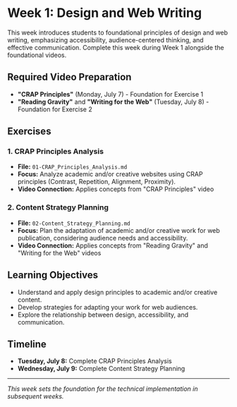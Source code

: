 # Week 1: Design and Web Writing

This week introduces students to foundational principles of design and web writing, emphasizing accessibility, audience-centered thinking, and effective communication. Complete this week during Week 1 alongside the foundational videos.

## Required Video Preparation
- **"CRAP Principles"** (Monday, July 7) - Foundation for Exercise 1
- **"Reading Gravity"** and **"Writing for the Web"** (Tuesday, July 8) - Foundation for Exercise 2

## Exercises

### 1. CRAP Principles Analysis
- **File:** `01-CRAP_Principles_Analysis.md`
- **Focus:** Analyze academic and/or creative websites using CRAP principles (Contrast, Repetition, Alignment, Proximity).
- **Video Connection:** Applies concepts from "CRAP Principles" video

### 2. Content Strategy Planning
- **File:** `02-Content_Strategy_Planning.md`
- **Focus:** Plan the adaptation of academic and/or creative work for web publication, considering audience needs and accessibility.
- **Video Connection:** Applies concepts from "Reading Gravity" and "Writing for the Web" videos

## Learning Objectives
- Understand and apply design principles to academic and/or creative content.
- Develop strategies for adapting your work for web audiences.
- Explore the relationship between design, accessibility, and communication.

## Timeline
- **Tuesday, July 8:** Complete CRAP Principles Analysis
- **Wednesday, July 9:** Complete Content Strategy Planning

---

*This week sets the foundation for the technical implementation in subsequent weeks.*
